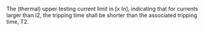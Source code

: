 The (thermal) upper testing current limit in [x In], indicating that for currents larger than I2, the tripping time shall be shorter than the associated tripping time, T2.
